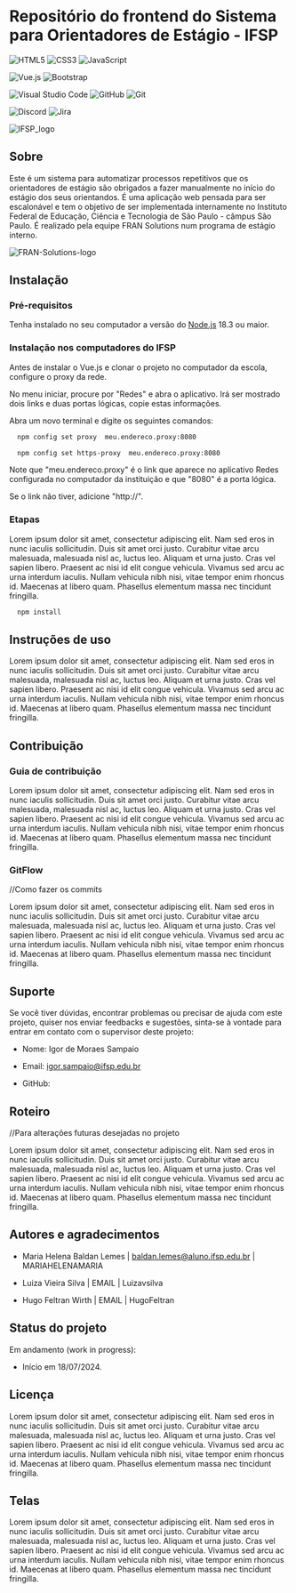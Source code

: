 # Repositório do frontend do Sistema para Orientadores de Estágio - IFSP

![HTML5](https://img.shields.io/badge/html5-%23E34F26.svg?style=for-the-badge&logo=html5&logoColor=white)
![CSS3](https://img.shields.io/badge/css3-%231572B6.svg?style=for-the-badge&logo=css3&logoColor=white)
![JavaScript](https://img.shields.io/badge/javascript-%23323330.svg?style=for-the-badge&logo=javascript&logoColor=%23F7DF1E)

![Vue.js](https://img.shields.io/badge/vuejs-%2335495e.svg?style=for-the-badge&logo=vuedotjs&logoColor=%234FC08D)
![Bootstrap](https://img.shields.io/badge/bootstrap-%238511FA.svg?style=for-the-badge&logo=bootstrap&logoColor=white)

![Visual Studio Code](https://img.shields.io/badge/Visual%20Studio%20Code-0078d7.svg?style=for-the-badge&logo=visual-studio-code&logoColor=white)
![GitHub](https://img.shields.io/badge/github-%23121011.svg?style=for-the-badge&logo=github&logoColor=white)
![Git](https://img.shields.io/badge/git-%23F05033.svg?style=for-the-badge&logo=git&logoColor=white)

![Discord](https://img.shields.io/badge/Discord-%235865F2.svg?style=for-the-badge&logo=discord&logoColor=white)
![Jira](https://img.shields.io/badge/jira-%230A0FFF.svg?style=for-the-badge&logo=jira&logoColor=white)


![IFSP_logo](https://github.com/user-attachments/assets/2c3d7e25-d8be-4be3-a4d7-894c0916e626)

## Sobre

Este é um sistema para automatizar processos repetitivos que os orientadores de estágio são obrigados a fazer manualmente no início do estágio dos seus orientandos. 
É uma aplicação web pensada para ser escalonável e tem o objetivo de ser implementada internamente no Instituto Federal de Educação, Ciência e Tecnologia de São Paulo - câmpus São Paulo. 
É realizado pela equipe FRAN Solutions num programa de estágio interno.

![FRAN-Solutions-logo](https://github.com/user-attachments/assets/5f8bc6fc-bc43-44f1-8ea1-1141a422c05c) 

## Instalação

### Pré-requisitos

Tenha instalado no seu computador a versão do [Node.js](https://nodejs.org/pt) 18.3 ou maior.

### Instalação nos computadores do IFSP

Antes de instalar o Vue.js e clonar o projeto no computador da escola, configure o proxy da rede.

No menu iniciar, procure por "Redes" e abra o aplicativo. Irá ser mostrado dois links e duas portas lógicas, copie estas informações.

Abra um novo terminal e digite os seguintes comandos:

```bash
  npm config set proxy  meu.endereco.proxy:8080
```
```bash
  npm config set https-proxy  meu.endereco.proxy:8080
```

Note que "meu.endereco.proxy" é o link que aparece no aplicativo Redes configurada no computador da instituição e que "8080" é a porta lógica.

Se o link não tiver, adicione "http://".

### Etapas

Lorem ipsum dolor sit amet, consectetur adipiscing elit. Nam sed eros in nunc iaculis sollicitudin. Duis sit amet orci justo. Curabitur vitae arcu malesuada, malesuada nisl ac, luctus leo. Aliquam et urna justo. Cras vel sapien libero. Praesent ac nisi id elit congue vehicula. Vivamus sed arcu ac urna interdum iaculis. Nullam vehicula nibh nisi, vitae tempor enim rhoncus id. Maecenas at libero quam. Phasellus elementum massa nec tincidunt fringilla. 

```bash
  npm install
```

## Instruções de uso

Lorem ipsum dolor sit amet, consectetur adipiscing elit. Nam sed eros in nunc iaculis sollicitudin. Duis sit amet orci justo. Curabitur vitae arcu malesuada, malesuada nisl ac, luctus leo. Aliquam et urna justo. Cras vel sapien libero. Praesent ac nisi id elit congue vehicula. Vivamus sed arcu ac urna interdum iaculis. Nullam vehicula nibh nisi, vitae tempor enim rhoncus id. Maecenas at libero quam. Phasellus elementum massa nec tincidunt fringilla. 

## Contribuição

### Guia de contribuição

Lorem ipsum dolor sit amet, consectetur adipiscing elit. Nam sed eros in nunc iaculis sollicitudin. Duis sit amet orci justo. Curabitur vitae arcu malesuada, malesuada nisl ac, luctus leo. Aliquam et urna justo. Cras vel sapien libero. Praesent ac nisi id elit congue vehicula. Vivamus sed arcu ac urna interdum iaculis. Nullam vehicula nibh nisi, vitae tempor enim rhoncus id. Maecenas at libero quam. Phasellus elementum massa nec tincidunt fringilla. 

### GitFlow
//Como fazer os commits

Lorem ipsum dolor sit amet, consectetur adipiscing elit. Nam sed eros in nunc iaculis sollicitudin. Duis sit amet orci justo. Curabitur vitae arcu malesuada, malesuada nisl ac, luctus leo. Aliquam et urna justo. Cras vel sapien libero. Praesent ac nisi id elit congue vehicula. Vivamus sed arcu ac urna interdum iaculis. Nullam vehicula nibh nisi, vitae tempor enim rhoncus id. Maecenas at libero quam. Phasellus elementum massa nec tincidunt fringilla. 

## Suporte

Se você tiver dúvidas, encontrar problemas ou precisar de ajuda com este projeto, quiser nos enviar feedbacks e sugestões, sinta-se à vontade para entrar em contato com  o supervisor deste projeto:

 - Nome: Igor de Moraes Sampaio

 - Email: igor.sampaio@ifsp.edu.br

 - GitHub: 

## Roteiro

//Para alterações futuras desejadas no projeto

Lorem ipsum dolor sit amet, consectetur adipiscing elit. Nam sed eros in nunc iaculis sollicitudin. Duis sit amet orci justo. Curabitur vitae arcu malesuada, malesuada nisl ac, luctus leo. Aliquam et urna justo. Cras vel sapien libero. Praesent ac nisi id elit congue vehicula. Vivamus sed arcu ac urna interdum iaculis. Nullam vehicula nibh nisi, vitae tempor enim rhoncus id. Maecenas at libero quam. Phasellus elementum massa nec tincidunt fringilla. 

## Autores e agradecimentos

 - Maria Helena Baldan Lemes | baldan.lemes@aluno.ifsp.edu.br | MARIAHELENAMARIA

 - Luiza Vieira Silva | EMAIL | Luizavsilva

 - Hugo Feltran Wirth | EMAIL | HugoFeltran

## Status do projeto

Em andamento (work in progress):
 - Início em 18/07/2024.

## Licença

Lorem ipsum dolor sit amet, consectetur adipiscing elit. Nam sed eros in nunc iaculis sollicitudin. Duis sit amet orci justo. Curabitur vitae arcu malesuada, malesuada nisl ac, luctus leo. Aliquam et urna justo. Cras vel sapien libero. Praesent ac nisi id elit congue vehicula. Vivamus sed arcu ac urna interdum iaculis. Nullam vehicula nibh nisi, vitae tempor enim rhoncus id. Maecenas at libero quam. Phasellus elementum massa nec tincidunt fringilla. 

## Telas

Lorem ipsum dolor sit amet, consectetur adipiscing elit. Nam sed eros in nunc iaculis sollicitudin. Duis sit amet orci justo. Curabitur vitae arcu malesuada, malesuada nisl ac, luctus leo. Aliquam et urna justo. Cras vel sapien libero. Praesent ac nisi id elit congue vehicula. Vivamus sed arcu ac urna interdum iaculis. Nullam vehicula nibh nisi, vitae tempor enim rhoncus id. Maecenas at libero quam. Phasellus elementum massa nec tincidunt fringilla. 
